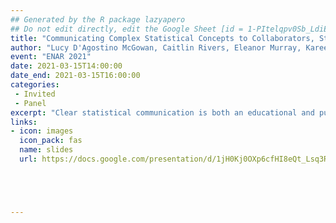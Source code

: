 ```yaml
---
## Generated by the R package lazyapero
## Do not edit directly, edit the Google Sheet [id = 1-PItelqpv0Sb_LdiEDqb8O3D_Roii5nVTL07IRVbRtA]
title: "Communicating Complex Statistical Concepts to Collaborators, Stakeholders, and the General Public"
author: "Lucy D'Agostino McGowan, Caitlin Rivers, Eleanor Murray, Kareem Carr, Jeffrey Leek"
event: "ENAR 2021"
date: 2021-03-15T14:00:00
date_end: 2021-03-15T16:00:00
categories:
 - Invited
 - Panel
excerpt: "Clear statistical communication is both an educational and public health priority. This session will focus on best practices for effective statistical communication that simultaneously is clear, engaging, and understandable while remaining rigorous and mathematically correct. The panelists have a range of experience with communicating complex statistical concepts to both technical and lay audiences via multiple communication mechanisms including podcasting, Twitter, engaging with journalists in print, and television correspondence on networks such as CNN and BBC. The session will begin with moderated questions posed by the organizer and then open the discussion to audience members."
links:
- icon: images
  icon_pack: fas
  name: slides
  url: https://docs.google.com/presentation/d/1jH0Kj0OXp6cfHI8eQt_Lsq3RQsCoKnivZsAevWgYX4I/edit?usp=sharing





---
```

